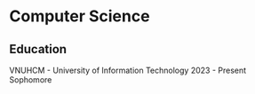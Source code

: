 # Computer Science
## Education
VNUHCM - University of Information Technology
2023 - Present
Sophomore
